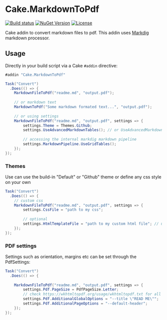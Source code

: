 # Cake.MarkdownToPdf
[![Build status](https://ci.appveyor.com/api/projects/status/gopqcygjgfumot9c?svg=true)](https://ci.appveyor.com/project/twenzel/cake-markdowntopdf) [![NuGet Version](http://img.shields.io/nuget/v/Cake.MarkdownToPdf.svg?style=flat)](https://www.nuget.org/packages/Cake.MarkdownToPdf/) [![License](https://img.shields.io/badge/license-MIT-blue.svg)](LICENSE.md)

Cake addin to convert markdown files to pdf. This addin uses [Markdig](https://github.com/lunet-io/markdig) markdown processor.

## Usage

Directly in your build script via a Cake `#addin` directive:

```csharp
#addin "Cake.MarkdownToPdf"

Task("Convert")
  .Does(() => {        
    MarkdownFileToPdf("readme.md", "output.pdf");
    
    // or markdown text
    MarkdownToPdf("Some markdown formated text...", "output.pdf");
    
    // or using settings
    MarkdownFileToPdf("readme.md", "output.pdf", settings => {
        settings.Theme = Themes.Github;
        settings.UseAdvancedMarkdownTables(); // or UseAdvancedMarkdownExtensions();
        
        // accessing the internal markdig markdown pipeline
        settings.MarkdownPipeline.UseGridTables();
    });
});
```

### Themes
Use can use the build-in "Default" or "Github" theme or define any css style on your own


```csharp
Task("Convert")
  .Does(() => {        
    // custom css
    MarkdownFileToPdf("readme.md", "output.pdf", settings => {
        settings.CssFile = "path to my css";
        
        // optional
        settings.HtmlTemplateFile = "path to my custom html file"; // using {$html} placeholder
    });
});
```

### PDF settings
Settings such as orientation, margins etc can be set through the PdfSettings:
```csharp
Task("Convert")
  .Does(() => {        
  
    MarkdownFileToPdf("readme.md", "output.pdf", settings => {
        settings.Pdf.PageSize = PdfPageSize.Letter;
        // check https://wkhtmltopdf.org/usage/wkhtmltopdf.txt for all available options
        settings.Pdf.AdditionalGlobalOptions = "--title \"READ ME\"";
        settings.Pdf.AdditionalPageOptions = "--default-header";
    });
});
```
